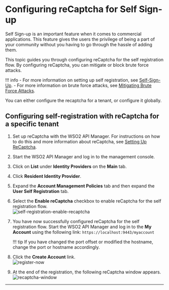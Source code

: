 # Configuring reCaptcha for Self Sign-up

Self Sign-up is an important feature when it comes to commercial
applications. This feature gives the users the privilege of being a
part of your community without you having to go through the hassle of
adding them.

This topic guides you through configuring reCaptcha for the self
registration flow. By configuring reCaptcha, you can mitigate or block
brute force attacks.

!!! info 
    -   For more information on setting up self registration, see
        [Self-Sign-Up]({{base_path}}/reference/customize-product/customizations/customizing-the-developer-portal/enabling-or-disabling-self-signup/).
    -   For more information on brute force attacks, see [Mitigating Brute
        Force Attacks](https://is.docs.wso2.com/en/latest/administer/mitigating-brute-force-attacks/).

You can either configure the recaptcha for a tenant, or configure it globally. 

## Configuring self-registration with reCaptcha for a specific tenant

1.  Set up reCaptcha with the WSO2 API Manager. For instructions on
    how to do this and more information about reCaptcha, see [Setting Up
    ReCaptcha]({{base_path}}/install-and-setup/setup/security/logins-and-passwords/setting-up-recaptcha).
2.  Start the WSO2 API Manager and log in to the management console.
3.  Click on **List** under **Identity Providers** on the **Main** tab.
4.  Click **Resident Identity Provider**.
5.  Expand the **Account Management Policies** tab and then expand the
    **User Self Registration** tab.
6.  Select the **Enable reCaptcha** checkbox to enable reCaptcha for the
    self registration flow.  
    ![self-registration-enable-recaptcha]({{base_path}}/assets/img/learn/api-security/recaptcha/self-registration-enable-recaptcha.png)
7.  You have now successfully configured reCaptcha for the self
    registration flow. Start the WSO2 API Manager and log in to the
    **My Account** using the following link:
    `https://localhost:9443/myaccount`

    !!! tip
        If you have changed the port offset or modified the hostname, change the port or
        hostname accordingly.
    
8.  Click the **Create Account** link.  
    ![register-now]({{base_path}}/assets/img/learn/api-security/recaptcha/register-now-option.png)
9.  At the end of the registration, the following reCaptcha window
    appears.  
    ![recaptcha-window]({{base_path}}/assets/img/learn/api-security/recaptcha/recaptcha-window.png) 

---
